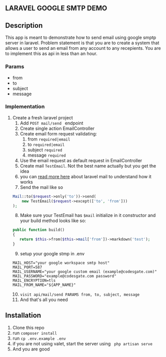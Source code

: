 ## LARAVEL GOOGLE SMTP DEMO


## Description 
This app is meant to demonstrate how to send email using google smptp server in laravel. Problem statement is that you are to create a system that allows a user to send an email from any account to any recepients. You are to implement this as api in less than an hour. 

### Params

- from
- to 
- subject
- message

### Implementation
1. Create a fresh laravel project 
    1. Add ```POST mail/send ``` endpoint
    2. Create single action EmailController 
    3. Create email form request validating:
        1. from ``` required|email ```
        2. to ``` required|email ```
        3. subject ``` required ```
        4. message ``` required ``` 
    4. Use the email request as default request in EmailController
    5. Create mail ```TestEmail```. Not the best name actually but you get the idea
    6. you can <a href="https://laravel.com/docs/9.x/mail#generating-mailables">read more here</a> about laravel mail to understand how it works
    7. Send the mail like so 
    ```php
    Mail::to($request->only('to'))->send(
        new TestEmail($request->except(['to', 'from']))
    ); 
     ``` 
     8. Make sure your TestEmail has ``` $mail ``` initialize in it constructor and your build method looks like so:
     ```php
    public function build()
    {
        return $this->from($this->mail['from'])->markdown('test');
    }
      ```
     9. setup your google stmp in .env
     ```
    MAIL_HOST="your google workspace smtp host"
    MAIL_PORT=587
    MAIL_USERNAME="your google custom email (example@codesgate.com)"
    MAIL_PASSWORD="example@codesgate.com password"
    MAIL_ENCRYPTION=tls
    MAIL_FROM_NAME="${APP_NAME}"
     ```
     10. ```visit api/mail/send PARAMS from, to, subject, message``` 
     11. And that's all you need


## Installation
1. Clone this repo
2. run ``` composer install ```
3. run ``` cp .env.example .env ```
4. if you are not using valet, start the server using ``` php artisan serve```
5. And you are good
